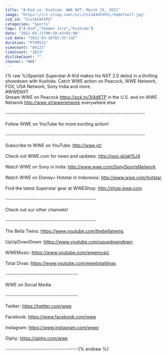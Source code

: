 ```yaml
---
title: "A-Kid vs. Kushida: WWE NXT, March 15, 2022"
image: "https:\/\/i.ytimg.com\/vi\/CniSAImFXPU\/hqdefault.jpg"
vid_id: "CniSAImFXPU"
categories: "Sports"
tags: ["A-Kid","Ikemen Jiro","Kushida"]
date: "2022-03-21T00:50:43+03:00"
vid_date: "2022-03-16T02:35:14Z"
duration: "PT3M11S"
viewcount: "84123"
likeCount: "2833"
dislikeCount: ""
channel: "WWE"
---
```

{% raw %}Spanish Superstar A-Kid makes his NXT 2.0 debut in a thrilling showdown with Kushida. Catch WWE action on Peacock, WWE Network, FOX, USA Network, Sony India and more.<br />#WWENXT<br />Stream WWE on Peacock <a rel="nofollow" target="blank" href="https://pck.tv/3l4d8TP">https://pck.tv/3l4d8TP</a> in the U.S. and on WWE Network <a rel="nofollow" target="blank" href="http://wwe.yt/wwenetwork">http://wwe.yt/wwenetwork</a> everywhere else<br /><br />---------------------------------------------------------------------<br /><br />Follow WWE on YouTube for more exciting action!<br /><br />---------------------------------------------------------------------<br /><br />Subscribe to WWE on YouTube: <a rel="nofollow" target="blank" href="http://wwe.yt/">http://wwe.yt/</a><br /><br />Check out WWE.com for news and updates: <a rel="nofollow" target="blank" href="http://goo.gl/akf0J4">http://goo.gl/akf0J4</a><br /><br />Watch WWE on Sony in India: <a rel="nofollow" target="blank" href="http://www.wwe.com/SonySportsNetwork">http://www.wwe.com/SonySportsNetwork</a><br /><br />Watch WWE on Disney+ Hotstar in Indonesia: <a rel="nofollow" target="blank" href="http://www.wwe.com/hotstar">http://www.wwe.com/hotstar</a><br /><br />Find the latest Superstar gear at WWEShop: <a rel="nofollow" target="blank" href="http://shop.wwe.com">http://shop.wwe.com</a><br /><br />---------------------------------------------<br /><br />Check out our other channels!<br /><br />---------------------------------------------<br /><br />The Bella Twins: <a rel="nofollow" target="blank" href="https://www.youtube.com/thebellatwins">https://www.youtube.com/thebellatwins</a><br /><br />UpUpDownDown: <a rel="nofollow" target="blank" href="https://www.youtube.com/upupdowndown">https://www.youtube.com/upupdowndown</a><br /><br />WWEMusic: <a rel="nofollow" target="blank" href="https://www.youtube.com/wwemusic">https://www.youtube.com/wwemusic</a><br /><br />Total Divas: <a rel="nofollow" target="blank" href="https://www.youtube.com/wwetotaldivas">https://www.youtube.com/wwetotaldivas</a><br /><br />------------------------------------<br /><br />WWE on Social Media<br /><br />------------------------------------<br /><br />Twitter: <a rel="nofollow" target="blank" href="https://twitter.com/wwe">https://twitter.com/wwe</a><br /><br />Facebook: <a rel="nofollow" target="blank" href="https://www.facebook.com/wwe">https://www.facebook.com/wwe</a><br /><br />Instagram: <a rel="nofollow" target="blank" href="https://www.instagram.com/wwe/">https://www.instagram.com/wwe/</a><br /><br />Giphy: <a rel="nofollow" target="blank" href="https://giphy.com/wwe">https://giphy.com/wwe</a><br /><br />------------------------------------{% endraw %}
